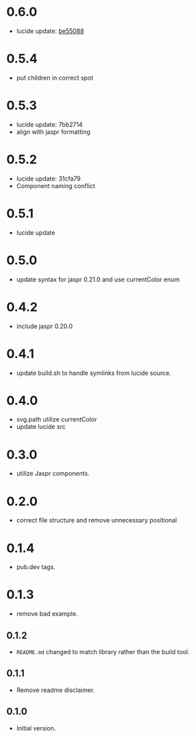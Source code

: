# 0.6.0

- lucide update: [be55088](https://github.com/lucide-icons/lucide/tree/be55088e75f9728a407cfc6a6019625e9446fd5f)
 
# 0.5.4

- put children in correct spot

# 0.5.3

- lucide update: 7bb2714
- align with jaspr formatting

# 0.5.2

- lucide update: 31cfa79
- Component naming conflict

# 0.5.1

- lucide update

# 0.5.0

- update syntax for jaspr 0.21.0 and use currentColor enum

# 0.4.2

- include jaspr 0.20.0

# 0.4.1

- update build.sh to handle symlinks from lucide source.

# 0.4.0

- svg.path utilize currentColor
- update lucide src

# 0.3.0

- utilize Jaspr components.

# 0.2.0

- correct file structure and remove unnecessary positional

# 0.1.4

- pub.dev tags.

# 0.1.3

- remove bad example.

## 0.1.2

- `README.md` changed to match library rather than the build tool.

## 0.1.1

- Remove readme disclaimer.

## 0.1.0

- Initial version.
